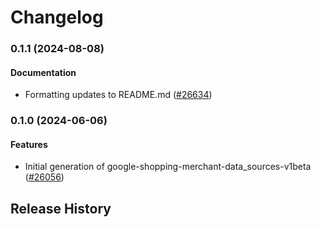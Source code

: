 # Changelog

### 0.1.1 (2024-08-08)

#### Documentation

* Formatting updates to README.md ([#26634](https://github.com/googleapis/google-cloud-ruby/issues/26634)) 

### 0.1.0 (2024-06-06)

#### Features

* Initial generation of google-shopping-merchant-data_sources-v1beta ([#26056](https://github.com/googleapis/google-cloud-ruby/issues/26056)) 

## Release History
